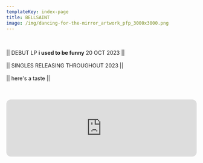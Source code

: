 ```yaml
---
templateKey: index-page
title: BELLSAINT
image: /img/dancing-for-the-mirror_artwork_pfp_3000x3000.png
---
```

<br><br>|| DEBUT LP **i used to be funny** 20 OCT 2023 ||<br><br>|| SINGLES RELEASING THROUGHOUT 2023 ||<br><br>|| here's a taste ||<br><br>

<br><iframe style="border-radius:12px" src="https://open.spotify.com/embed/album/57AgoXhWPiwZF3QEP386mY?utm_source=generator&theme=0" width="100%" height="152" frameBorder="0" allowfullscreen="" allow="autoplay; clipboard-write; encrypted-media; fullscreen; picture-in-picture" loading="lazy"></iframe><br><br>
